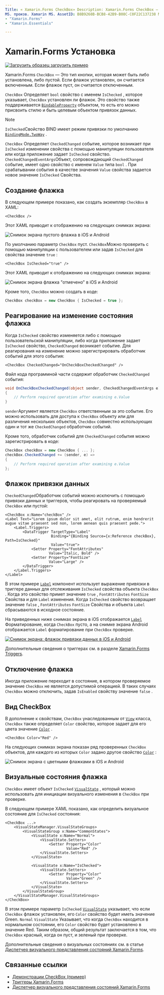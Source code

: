 ```yaml
---
Title: « Xamarin.Forms CheckBox» Description: Xamarin.Forms CheckBox — это тип кнопки, который может быть установлен или пустым. Если флажок установлен, он считается включенным. Если флажок пуст, он считается отключенным.
MS. произв. Xamarin MS. AssetID: B8B9268B-BCB8-42B9-B08C-C0F22C137238 MS. Technology: Xamarin-Forms author: давидбритч MS. author: дабритч МС. Дата: 06/11/2019 No-Loc:
- "Xamarin.Forms"
- "Xamarin.Essentials"

---
```


# <a name="xamarinforms-checkbox"></a>Xamarin.Forms Установка

[![Загрузить образец](~/media/shared/download.png) загрузить пример](/samples/xamarin/xamarin-forms-samples/userinterface-checkboxdemos/)

Xamarin.Forms `CheckBox` — Это тип кнопки, которая может быть либо установлена, либо пустой. Если флажок установлен, он считается включенным. Если флажок пуст, он считается отключенным.

`CheckBox` Определяет `bool` свойство с именем `IsChecked` , которое указывает, `CheckBox` установлен ли флажок. Это свойство также поддерживается [`BindableProperty`](xref:Xamarin.Forms.BindableProperty) объектом, то есть его можно присвоить стилю и быть целевым объектом привязок данных.

> [!NOTE]
> `IsChecked`Свойство BIND имеет режим привязки по умолчанию [`BindingMode.TwoWay`](xref:Xamarin.Forms.BindingMode.TwoWay) .

`CheckBox` Определяет `CheckedChanged` событие, которое возникает при `IsChecked` изменении свойства с помощью манипуляции пользователя или когда приложение задает `IsChecked` свойство. `CheckedChangedEventArgs`Объект, сопровождающий `CheckedChanged` событие, имеет одно свойство с именем `Value` типа `bool` . При срабатывании события в качестве значения `Value` свойства задается новое значение `IsChecked` Свойства.

## <a name="create-a-checkbox"></a>Создание флажка

В следующем примере показано, как создать экземпляр `CheckBox` в XAML:

```xaml
<CheckBox />
```

Этот XAML приводит к отображению на следующих снимках экрана:

![Снимок экрана пустого флажка в iOS и Android](checkbox-images/checkbox-empty.png "Пустой флажок")

По умолчанию параметр `CheckBox` пуст. `CheckBox`Можно проверить с помощью манипуляции с пользователем или задав `IsChecked` для свойства значение `true` :

```xaml
<CheckBox IsChecked="true" />
```

Этот XAML приводит к отображению на следующих снимках экрана:

![Снимок экрана флажка "отмечено" в iOS и Android](checkbox-images/checkbox-checked.png "Флажок флажка")

Кроме того, `CheckBox` можно создать в коде:

```csharp
CheckBox checkBox = new CheckBox { IsChecked = true };
```

## <a name="respond-to-a-checkbox-changing-state"></a>Реагирование на изменение состояния флажка

Когда `IsChecked` свойство изменяется либо с помощью пользовательской манипуляции, либо когда приложение задает `IsChecked` свойство, `CheckedChanged` возникает событие. Для реагирования на изменение можно зарегистрировать обработчик событий для этого события:

```xaml
<CheckBox CheckedChanged="OnCheckBoxCheckedChanged" />
```

Файл кода программной части содержит обработчик `CheckedChanged` события:

```csharp
void OnCheckBoxCheckedChanged(object sender, CheckedChangedEventArgs e)
{
    // Perform required operation after examining e.Value
}
```

`sender`Аргумент является `CheckBox` ответственным за это событие. Его можно использовать для доступа к `CheckBox` объекту или для различения нескольких объектов, `CheckBox` совместно использующих один и тот же `CheckedChanged` обработчик событий.

Кроме того, обработчик событий для `CheckedChanged` события можно зарегистрировать в коде:

```csharp
CheckBox checkBox = new CheckBox { ... };
checkBox.CheckedChanged += (sender, e) =>
{
    // Perform required operation after examining e.Value
};
```

## <a name="data-bind-a-checkbox"></a>Флажок привязки данных

`CheckedChanged`Обработчик событий можно исключить с помощью привязки данных и триггеров, чтобы реагировать на проверяемый `CheckBox` или пустой:

```xaml
<CheckBox x:Name="checkBox" />
<Label Text="Lorem ipsum dolor sit amet, elit rutrum, enim hendrerit augue vitae praesent sed non, lorem aenean quis praesent pede.">
    <Label.Triggers>
        <DataTrigger TargetType="Label"
                     Binding="{Binding Source={x:Reference checkBox}, Path=IsChecked}"
                     Value="true">
            <Setter Property="FontAttributes"
                    Value="Italic, Bold" />
            <Setter Property="FontSize"
                    Value="Large" />
        </DataTrigger>
    </Label.Triggers>
</Label>
```

В этом примере [`Label`](xref:Xamarin.Forms.Label) компонент использует выражение привязки в триггере данных для отслеживания `IsChecked` свойства объекта `CheckBox` . Когда это свойство примет значение `true` , `FontAttributes` `FontSize` Свойства и для `Label` изменения. Когда `IsChecked` свойство возвращает значение `false` , `FontAttributes` `FontSize` Свойства и объекта `Label` сбрасываются в исходное состояние.

На приведенных ниже снимках экрана в iOS отображается [`Label`](xref:Xamarin.Forms.Label) Форматирование, когда `CheckBox` пусто, а на снимке экрана Android отображается `Label` форматирование при `CheckBox` проверке.

[![Снимок экрана: флажок привязки данных в iOS и Android](checkbox-images/checkbox-databinding.png "Флажок привязки данных")](checkbox-images/checkbox-databinding-large.png#lightbox "Флажок привязки данных")

Дополнительные сведения о триггерах см. в разделе [ Xamarin.Forms Triggers](~/xamarin-forms/app-fundamentals/triggers.md).

## <a name="disable-a-checkbox"></a>Отключение флажка

Иногда приложение переходит в состояние, в котором проверяемое значение `CheckBox` не является допустимой операцией. В таких случаях `CheckBox` можно отключить, задав `IsEnabled` свойству значение `false` .

## <a name="checkbox-appearance"></a>Вид CheckBox

В дополнение к свойствам, `CheckBox` унаследованным от [`View`](xref:Xamarin.Forms.View) класса, `CheckBox` также определяет `Color` свойство, которое задает для его цвета значение [`Color`](xref:Xamarin.Forms.Color) .

```xaml
<CheckBox Color="Red" />
```

На следующих снимках экрана показан ряд проверенных `CheckBox` объектов, для каждого из которых `Color` задано другое свойство [`Color`](xref:Xamarin.Forms.Color) :

![Снимок экрана с цветными флажками в iOS и Android](checkbox-images/checkbox-colors.png "Цветовой флажок")

## <a name="checkbox-visual-states"></a>Визуальные состояния флажка

`CheckBox` имеет объект `IsChecked` [`VisualState`](xref:Xamarin.Forms.VisualState) , который можно использовать для инициации визуального изменения в `CheckBox` при проверке.

В следующем примере XAML показано, как определить визуальное состояние для `IsChecked` состояния:

```xaml
<CheckBox ...>
    <VisualStateManager.VisualStateGroups>
        <VisualStateGroup x:Name="CommonStates">
            <VisualState x:Name="Normal">
                <VisualState.Setters>
                    <Setter Property="Color"
                            Value="Red" />
                </VisualState.Setters>
            </VisualState>

            <VisualState x:Name="IsChecked">
                <VisualState.Setters>
                    <Setter Property="Color"
                            Value="Green" />
                </VisualState.Setters>
            </VisualState>
        </VisualStateGroup>
    </VisualStateManager.VisualStateGroups>
</CheckBox>
```

В этом примере параметр `IsChecked` [`VisualState`](xref:Xamarin.Forms.VisualState) указывает, что если `CheckBox` флажок установлен, его `Color` свойство будет иметь значение Green. `Normal` `VisualState` Указывает, что когда `CheckBox` находится в нормальном состоянии, его `Color` свойство будет установлено в значение Red. Таким образом, общий результат заключается в том, что `CheckBox` красный, когда он пуст, и зеленый при проверке.

Дополнительные сведения о визуальных состояниях см. в статье [Диспетчер визуального представления состояний Xamarin.Forms](~/xamarin-forms/user-interface/visual-state-manager.md).

## <a name="related-links"></a>Связанные ссылки

- [Демонстрации CheckBox (пример)](/samples/xamarin/xamarin-forms-samples/userinterface-checkboxdemos/)
- [Триггеры Xamarin.Forms](~/xamarin-forms/app-fundamentals/triggers.md)
- [Диспетчер визуального представления состояний Xamarin.Forms](~/xamarin-forms/user-interface/visual-state-manager.md)